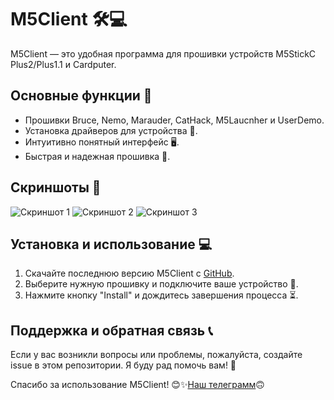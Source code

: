 <!DOCTYPE html>
<html lang="en">
<body>
    <h1>M5Client 🛠💻</h1>
    <p>M5Client — это удобная программа для прошивки устройств M5StickC Plus2/Plus1.1 и Cardputer. </p>
    <h2>Основные функции 🌟</h2>
    <ul>
        <li>Прошивки Bruce, Nemo, Marauder, CatHack, M5Laucnher и UserDemo.</li>
        <li>Установка драйверов для устройства 🔧.</li>
        <li>Интуитивно понятный интерфейс 🖥.</li>
        <li>Быстрая и надежная прошивка 🚀.</li>
    </ul>
    <h2>Скриншоты 📸</h2>
    <p>
        <img src="https://github.com/user-attachments/assets/d36c24b1-2ff2-4c70-b9d1-86f480f16059" alt="Скриншот 1">
        <img src="https://github.com/user-attachments/assets/fb520cc6-8e53-47db-9cf3-58719f069a9d" alt="Скриншот 2">
        <img src="https://github.com/user-attachments/assets/4998cf0d-05c9-4bd9-b812-b30c6e9b3b39" alt="Скриншот 3">
    </p>
    <h2>Установка и использование 💻</h2>
    <ol>
        <li>Скачайте последнюю версию M5Client с <a href="https://github.com/Teapot321/M5Client/releases">GitHub</a>.</li>
        <li>Выберите нужную прошивку и подключите ваше устройство 🔗.</li>
        <li>Нажмите кнопку "Install" и дождитесь завершения процесса ⏳.</li>
    </ol>
    <h2>Поддержка и обратная связь 📞</h2>
    <p>Если у вас возникли вопросы или проблемы, пожалуйста, создайте issue в этом репозитории. Я буду рад помочь вам! 🤝</p>
    <p>Спасибо за использование M5Client! 😊✨<a href="https://t.me/+BQManHgPo4ZmNGIy">Наш телеграмм</a></li>🙃
</body>
</html>
